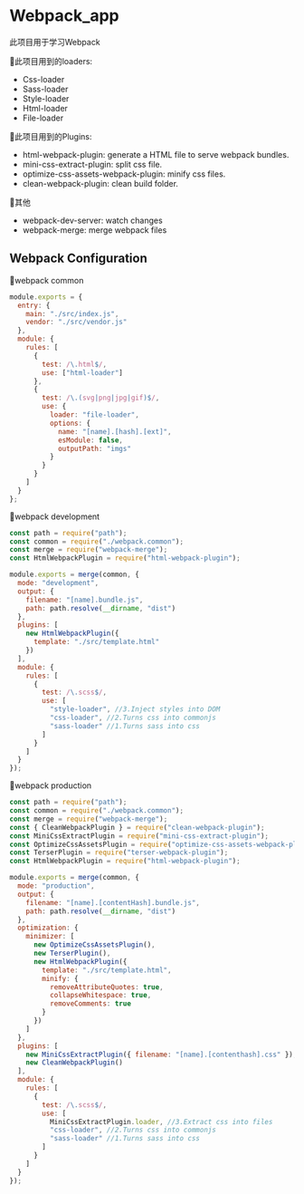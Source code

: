 # Webpack_app

此项目用于学习Webpack

:pencil:此项目用到的loaders:
* Css-loader
* Sass-loader
* Style-loader
* Html-loader
* File-loader

:electric_plug:此项目用到的Plugins:
* html-webpack-plugin: generate a HTML file to serve webpack bundles.
* mini-css-extract-plugin: split css file.
* optimize-css-assets-webpack-plugin: minify css files.
* clean-webpack-plugin: clean build folder.

:paperclip:其他
* webpack-dev-server: watch changes
* webpack-merge: merge webpack files

## Webpack Configuration
:pushpin:webpack common
```javascript
module.exports = {
  entry: {
    main: "./src/index.js",
    vendor: "./src/vendor.js"
  },
  module: {
    rules: [
      {
        test: /\.html$/,
        use: ["html-loader"]
      },
      {
        test: /\.(svg|png|jpg|gif)$/,
        use: {
          loader: "file-loader",
          options: {
            name: "[name].[hash].[ext]",
            esModule: false,
            outputPath: "imgs"
          }
        }
      }
    ]
  }
};

```

:pushpin:webpack development
```javascript
const path = require("path");
const common = require("./webpack.common");
const merge = require("webpack-merge");
const HtmlWebpackPlugin = require("html-webpack-plugin");

module.exports = merge(common, {
  mode: "development",
  output: {
    filename: "[name].bundle.js",
    path: path.resolve(__dirname, "dist")
  },
  plugins: [
    new HtmlWebpackPlugin({
      template: "./src/template.html"
    })
  ],
  module: {
    rules: [
      {
        test: /\.scss$/,
        use: [
          "style-loader", //3.Inject styles into DOM
          "css-loader", //2.Turns css into commonjs
          "sass-loader" //1.Turns sass into css
        ]
      }
    ]
  }
});
```

:pushpin:webpack production
```javascript
const path = require("path");
const common = require("./webpack.common");
const merge = require("webpack-merge");
const { CleanWebpackPlugin } = require("clean-webpack-plugin");
const MiniCssExtractPlugin = require("mini-css-extract-plugin");
const OptimizeCssAssetsPlugin = require("optimize-css-assets-webpack-plugin");
const TerserPlugin = require("terser-webpack-plugin");
const HtmlWebpackPlugin = require("html-webpack-plugin");

module.exports = merge(common, {
  mode: "production",
  output: {
    filename: "[name].[contentHash].bundle.js",
    path: path.resolve(__dirname, "dist")
  },
  optimization: {
    minimizer: [
      new OptimizeCssAssetsPlugin(),
      new TerserPlugin(),
      new HtmlWebpackPlugin({
        template: "./src/template.html",
        minify: {
          removeAttributeQuotes: true,
          collapseWhitespace: true,
          removeComments: true
        }
      })
    ]
  },
  plugins: [
    new MiniCssExtractPlugin({ filename: "[name].[contenthash].css" }),
    new CleanWebpackPlugin()
  ],
  module: {
    rules: [
      {
        test: /\.scss$/,
        use: [
          MiniCssExtractPlugin.loader, //3.Extract css into files
          "css-loader", //2.Turns css into commonjs
          "sass-loader" //1.Turns sass into css
        ]
      }
    ]
  }
});
```

